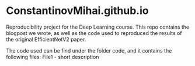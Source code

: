 # ConstantinovMihai.github.io

Reproducibility project for the Deep Learning course. This repo contains the blogpost we wrote, as well as the code used
to reproduced the results of the original EfficientNetV2 paper. 

The code used can be find under the folder code, and it contains the following files:
File1 - short description
